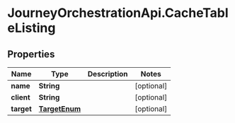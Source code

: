 # JourneyOrchestrationApi.CacheTableListing

## Properties

Name | Type | Description | Notes
------------ | ------------- | ------------- | -------------
**name** | **String** |  | [optional] 
**client** | **String** |  | [optional] 
**target** | [**TargetEnum**](TargetEnum.md) |  | [optional] 


